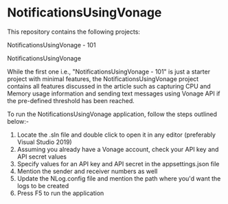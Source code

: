 # NotificationsUsingVonage

This repository contains the following projects:

NotificationsUsingVonage - 101

NotificationsUsingVonage

While the first one i.e., "NotificationsUsingVonage - 101" is just a starter project with minimal features, the NotificationsUsingVonage project contains all features discussed in the article such as capturing CPU and Memory usage information and sending text messages using Vonage API if the pre-defined threshold has been reached.

To run the NotificationsUsingVonage application, follow the steps outlined below:-

1. Locate the .sln file and double click to open it in any editor (preferably Visual Studio 2019)
2. Assuming you already have a Vonage account, check your API key and API secret values
3. Specify values for an API key and API secret in the appsettings.json file
4. Mention the sender and receiver numbers as well
5. Update the NLog.config file and mention the path where you'd want the logs to be created
6. Press F5 to run the application
